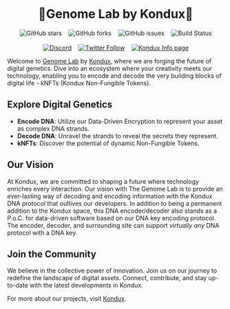 
<div align="center">
<h1>🧬Genome Lab by Kondux🧬</h1>
  
![GitHub stars](https://img.shields.io/github/stars/Kondux/genome-lab?style=social)&nbsp;&nbsp;&nbsp;
![GitHub forks](https://img.shields.io/github/forks/Kondux/genome-lab?style=social)&nbsp;&nbsp;&nbsp;
![GitHub issues](https://img.shields.io/github/issues/Kondux/genome-lab)&nbsp;&nbsp;&nbsp;
![Build Status](https://img.shields.io/badge/build-passing-brightgreen.svg)
<br><br>
[![Discord](https://img.shields.io/badge/Discord-join%20chat-blue.svg)](http://Kondux.gg)&nbsp;&nbsp;&nbsp;
[![Twitter Follow](https://img.shields.io/twitter/follow/kondux.svg?style=social&label=Follow)](https://twitter.com/Kondux_KNDX)&nbsp;&nbsp;&nbsp;
[![Kondux Info page](https://img.shields.io/badge/Kondux-News-blue.svg)](https://www.kondux.info)
</div>

Welcome to [Genome Lab](https://kondux.github.io/genome-lab) by [Kondux](https://www.kondux.io), where we are forging the future of digital genetics. Dive into an ecosystem where your creativity meets our technology, enabling you to encode and decode the very building blocks of digital life - kNFTs (Kondux Non-Fungible Tokens).

## Explore Digital Genetics

- **Encode DNA**: Utilize our Data-Driven Encryption to represent your asset as complex DNA strands.
- **Decode DNA**: Unravel the strands to reveal the secrets they represent.
- **kNFTs**: Discover the potential of dynamic Non-Fungible Tokens.

## Our Vision

At Kondux, we are committed to shaping a future where technology enriches every interaction. Our vision with The Genome Lab is to provide an ever-lasting way of decoding and encoding information with the Kondux DNA protocol that outlives our developers. In addition to being a permanent addition to the Kondux space, this DNA encoder/decoder also stands as a P.o.C. for data-driven software based on our DNA key encoding protocol. The encoder, decoder, and surrounding site can support *virtually any* DNA protocol with a DNA key.

## Join the Community

We believe in the collective power of innovation. Join us on our journey to redefine the landscape of digital assets. Connect, contribute, and stay up-to-date with the latest developments in Kondux.

For more about our projects, visit [Kondux](https://www.kondux.io).
